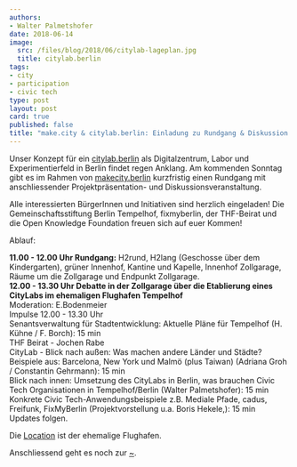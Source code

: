 ```yaml
---
authors: 
- Walter Palmetshofer
date: 2018-06-14
image:
  src: /files/blog/2018/06/citylab-lageplan.jpg
  title: citylab.berlin
tags:
- city
- participation
- civic tech
type: post
layout: post
card: true
published: false
title: "make.city & citylab.berlin: Einladung zu Rundgang & Diskussion am 17. Juni" 
---
```

Unser Konzept für ein <a href="http://citylab.berlin">citylab.berlin</a> als Digitalzentrum, Labor und Experimentierfeld in Berlin findet regen Anklang. Am kommenden Sonntag gibt es im Rahmen von <a href="http://makecity.berlin">makecity.berlin</a> kurzfristig einen Rundgang mit anschliessender Projektpräsentation- und Diskussionsveranstaltung.

Alle interessierten BürgerInnen und Initiativen sind herzlich eingeladen! Die Gemeinschaftsstiftung Berlin Tempelhof, fixmyberlin, der THF-Beirat und die Open Knowledge Foundation freuen sich auf euer Kommen!

Ablauf:

<strong>11.00 - 12.00 Uhr Rundgang:</strong> H2rund, H2lang (Geschosse über dem Kindergarten), grüner Innenhof, Kantine und Kapelle, Innenhof Zollgarage, Räume um die Zollgarage und Endpunkt Zollgarage.<br>
<strong>12.00 - 13.30 Uhr Debatte in der Zollgarage über die Etablierung eines CityLabs im ehemaligen Flughafen Tempelhof</strong><br>
Moderation: E.Bodenmeier<br>
Impulse 12.00 - 13.30 Uhr<br>
Senantsverwaltung für Stadtentwicklung: Aktuelle Pläne für Tempelhof (H. Kühne / F. Borch): 15 min<br>
THF Beirat - Jochen Rabe<br>
CityLab - Blick nach außen: Was machen andere Länder und Städte? Beispiele aus: Barcelona, New York und Malmö (plus Taiwan) (Adriana Groh / Constantin Gehrmann): 15 min<br>
Blick nach innen: Umsetzung des CityLabs in Berlin, was brauchen Civic Tech Organisationen in Tempelhof/Berlin (Walter Palmetshofer): 15 min<br>
Konkrete Civic Tech-Anwendungsbeispiele z.B. Mediale Pfade, cadus, Freifunk, FixMyBerlin (Projektvorstellung u.a. Boris Hekele,): 15 min<br>
Updates folgen.

Die <a href="https://www.openstreetmap.org/relation/3133647#map=18/52.48375/13.38919">Location</a> ist der ehemalige Flughafen.

Anschliessend geht es noch zur [~](http://www.floatinguniversity.org/en/).
